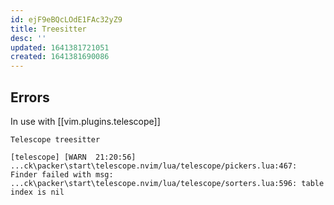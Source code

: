 ```yaml
---
id: ejF9eBQcLOdE1FAc32yZ9
title: Treesitter
desc: ''
updated: 1641381721051
created: 1641381690086
---
```



## Errors


In use with [[vim.plugins.telescope]]

`Telescope treesitter`

```
[telescope] [WARN  21:20:56] ...ck\packer\start\telescope.nvim/lua/telescope/pickers.lua:467: Finder failed with msg:  ...ck\packer\start\telescope.nvim/lua/telescope/sorters.lua:596: table index is nil
```
